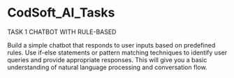 # CodSoft_AI_Tasks
TASK 1
CHATBOT WITH RULE-BASED

Build a simple chatbot that responds to user inputs based on predefined rules. Use if-else statements or pattern matching techniques to identify user queries and provide appropriate responses. This will give you a basic understanding of natural language processing and conversation flow.
